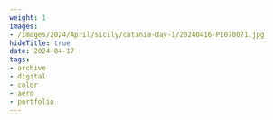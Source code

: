 ```yaml
---
weight: 1
images:
- /images/2024/April/sicily/catania-day-1/20240416-P1070071.jpg
hideTitle: true
date: 2024-04-17
tags:
- archive
- digital
- color
- aero
- portfolio
---
```


